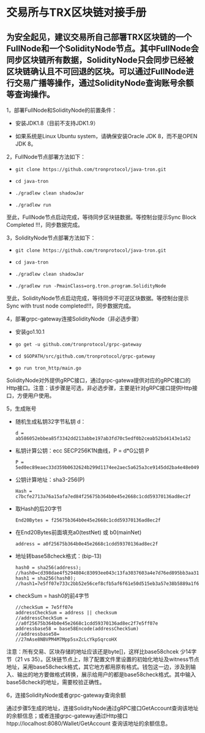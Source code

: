 # 交易所与TRX区块链对接手册

## 为安全起见，建议交易所自己部署TRX区块链的一个FullNode和一个SolidityNode节点。其中FullNode会同步区块链所有数据，SolidityNode只会同步已经被区块链确认且不可回退的区块。可以通过FullNode进行交易广播等操作，通过SolidityNode查询账号余额等查询操作。

1，部署FullNode和SolidityNode的前置条件：  

+ 安装JDK1.8（目前不支持JDK1.9）

+ 如果系统是Linux Ubuntu system，请确保安装Oracle JDK 8，而不是OPEN JDK 8。

2，FullNode节点部署方法如下：

   +     git clone https://github.com/tronprotocol/java-tron.git  
       
   +     cd java-tron
      
   +     ./gradlew clean shadowJar
     
   +     ./gradlew run  
   
至此，FullNode节点启动完成，等待同步区块链数据。等控制台提示Sync Block Completed !!!，同步数据完成。

3，SolidityNode节点部署方法如下：  
   
   +     git clone https://github.com/tronprotocol/java-tron.git  
   
   +     cd java-tron  
   
   +     ./gradlew clean shadowJar  
   
   +     ./gradlew run -PmainClass=org.tron.program.SolidityNode

至此，SolidityNode节点启动完成，等待同步不可逆区块数据。等控制台提示Sync with trust node completed!!!，同步数据完成。

4，部署grpc-gateway连接SolidityNode（非必选步骤）

+ 安装go1.10.1

+     go get -u github.com/tronprotocol/grpc-gateway

+     cd $GOPATH/src/github.com/tronprotocol/grpc-gateway

+     go run tron_http/main.go

SolidityNode对外提供gRPC接口，通过grpc-gatewa提供对应的gRPC接口的Http接口。注意：该步骤是可选，非必选步骤，主要是针对gRPC接口提供Http接口，方便用户使用。

5，生成账号

+ 随机生成私钥32字节私钥 d：

      d = ab586052ebbea85f3342dd213abbe197ab3fd70c5edf0b2ceab52bd4143e1a52

+ 私钥计算公钥：ecc SECP256K1N曲线，P = d*G公钥 P 

      P = 5ed0ec89eaec33d359b0632624b299d1174ee2aec5a625a3ce9145dd2ba4e48e049327d454fbf7ec700a9464f87dc4b73a592e27fd0d6d1fe7faf302e9f63306

+ 公钥计算地址：sha3-256(P) 

      Hash = c7bcfe2713a76a15afa7ed84f25675b364b0e45e2668c1cdd59370136ad8ec2f

+ 取Hash的后20字节

      End20Bytes = f25675b364b0e45e2668c1cdd59370136ad8ec2f

+ 在End20Bytes前面填充a0(testNet) 或 b0(mainNet)

      address = a0f25675b364b0e45e2668c1cdd59370136ad8ec2f

+ 地址转base58check格式：(bip-13)

      hash0 = sha256(address);
      //hash0=cd398dae4f5294804c83093ee043c13fa3037603a4e7d76ed895bb3aa316e93
      hash1 = sha256(hash0);
      //hash1=7e5ff07e733c2bb52e56cef8cfb5af6f61e50d515eb3a57e38b5889a1f653ac8

+ checkSum = hash0的前4字节

      //checkSum = 7e5ff07e
      addressCheckSum = address || checksum
      //addressCheckSum = //a0f25675b364b0e45e2668c1cdd59370136ad8ec2f7e5ff07e
      addressbase58 = base58Encode(addressCheckSum)
      //addressbase58=
      //27mAse8NBVPM4M7Mpp5sxZcLcYkpSqrcoHX

注意：所有交易、区块存储的地址应该还是byte[]，这样比base58chcek 少14字节（21 vs 35）。区块链节点上，除了配置文件里设置的初始化地址及witness节点地址，采用base58check格式，其它地方都用原有格式。钱包这一边，涉及到输入、输出的地方要做格式转换，展示给用户的都是base58check格式。其中输入base58check的地址，需要校验正确性。

6，连接SolidityNode或者grpc-gateway查询余额

通过步骤5生成的地址，连接SolidityNode通过gRPC接口GetAccount查询该地址的余额信息；或者连接grpc-gateway通过Http接口 htpp://localhost:8080/Wallet/GetAccount 查询该地址的余额信息。

